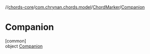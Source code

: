 //[chords-core](../../../../index.md)/[com.chrynan.chords.model](../../index.md)/[ChordMarker](../index.md)/[Companion](index.md)

# Companion

[common]\
object [Companion](index.md)
